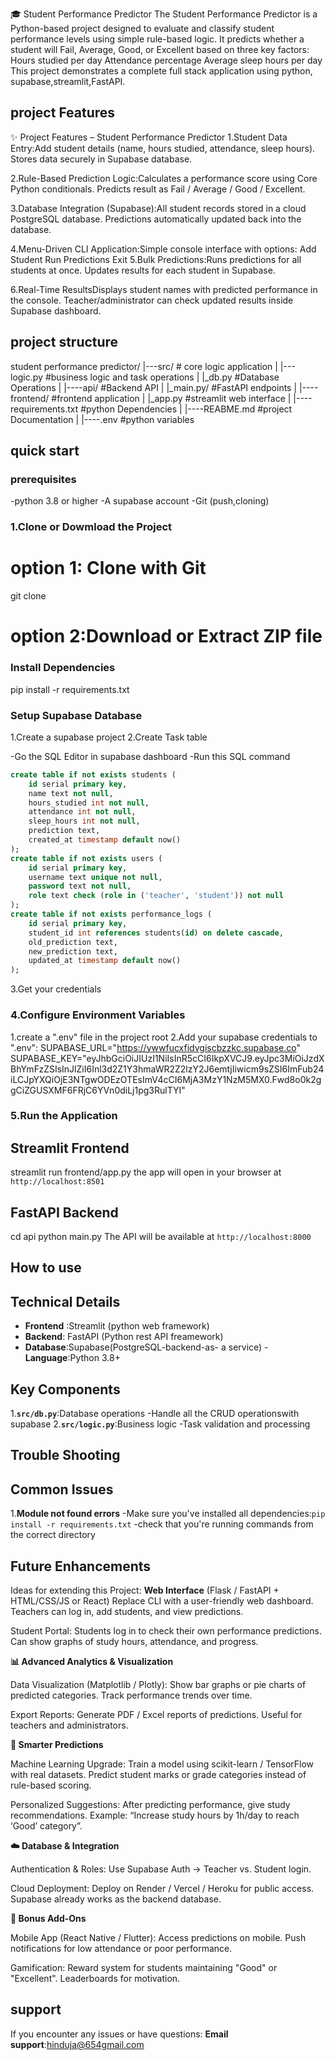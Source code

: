 🎓 Student Performance Predictor
The Student Performance Predictor is a Python-based project designed to evaluate and classify student performance levels using simple rule-based logic. It predicts whether a student will Fail, Average, Good, or Excellent based on three key factors:
Hours studied per day
Attendance percentage
Average sleep hours per day
This project demonstrates a complete full stack application using python, supabase,streamlit,FastAPI.
## project Features
✨ Project Features – Student Performance Predictor
1.Student Data Entry:Add student details (name, hours studied, attendance, sleep hours).
Stores data securely in Supabase database.

2.Rule-Based Prediction Logic:Calculates a performance score using Core Python conditionals.
Predicts result as Fail / Average / Good / Excellent.

3.Database Integration (Supabase):All student records stored in a cloud PostgreSQL database.
Predictions automatically updated back into the database.

4.Menu-Driven CLI Application:Simple console interface with options:
Add Student
Run Predictions
Exit
5.Bulk Predictions:Runs predictions for all students at once.
Updates results for each student in Supabase.

6.Real-Time ResultsDisplays student names with predicted performance in the console.
Teacher/administrator can check updated results inside Supabase dashboard.

## project structure

student performance predictor/
|---src/ # core logic application
|   |---logic.py #business logic and task
operations
|   |_db.py #Database Operations
|
|----api/     #Backend API
|    |_main.py/    #FastAPI endpoints
|
|----frontend/  #frontend application
|    |_app.py #streamlit web interface
|
|----requirements.txt  #python Dependencies
|
|----REABME.md  #project Documentation
|
|----.env #python variables

## quick start
### prerequisites
-python 3.8 or higher 
-A supabase account
-Git (push,cloning)

### 1.Clone or Dowmload the Project
# option 1: Clone with Git
git clone<repository-url>

# option 2:Download or Extract ZIP file

### Install Dependencies
pip install -r requirements.txt

### Setup Supabase Database

1.Create a supabase project
2.Create Task table

-Go the SQL Editor in supabase dashboard
-Run this SQL command
```sql
create table if not exists students (
    id serial primary key,
    name text not null,
    hours_studied int not null,
    attendance int not null,
    sleep_hours int not null,
    prediction text,
    created_at timestamp default now()
);
create table if not exists users (
    id serial primary key,
    username text unique not null,
    password text not null,
    role text check (role in ('teacher', 'student')) not null
);
create table if not exists performance_logs (
    id serial primary key,
    student_id int references students(id) on delete cascade,
    old_prediction text,
    new_prediction text,
    updated_at timestamp default now()
);
```
3.Get your credentials
### 4.Configure Environment Variables
1.create a ".env" file in the project root
2.Add your supabase credentials to ".env":
SUPABASE_URL="https://ywwfucxfidvgiscbzzkc.supabase.co"
SUPABASE_KEY="eyJhbGciOiJIUzI1NiIsInR5cCI6IkpXVCJ9.eyJpc3MiOiJzdXBhYmFzZSIsInJlZiI6Inl3d2Z1Y3hmaWR2Z2lzY2J6emtjIiwicm9sZSI6ImFub24iLCJpYXQiOjE3NTgwODEzOTEsImV4cCI6MjA3MzY1NzM5MX0.Fwd8o0k2ggCiZGUSXMF6FRjC6YVn0diLj1pg3RulTYI"
### 5.Run the Application
## Streamlit Frontend
streamlit run frontend/app.py
the app will open in your browser at `http://localhost:8501`

## FastAPI Backend
cd api
python main.py
The API will be available at `http://localhost:8000`

## How to use
## Technical Details
- **Frontend** :Streamlit (python web framework)
- **Backend**: FastAPI (Python rest API freamework)
- **Database**:Supabase(PostgreSQL-backend-as- a service)
-**Language**:Python 3.8+
## Key Components
1.**`src/db.py`**:Database operations
-Handle all the CRUD operationswith supabase
2.**`src/logic.py`**:Business logic
-Task validation and processing
## Trouble Shooting
## Common Issues
1.**Module not found errors**
-Make sure you've installed all dependencies:`pip install -r requirements.txt`
-check that you're running commands from the correct directory
## Future Enhancements
Ideas for extending this Project:
**Web Interface** (Flask / FastAPI + HTML/CSS/JS or React)
Replace CLI with a user-friendly web dashboard.
Teachers can log in, add students, and view predictions.

Student Portal:
Students log in to check their own performance predictions.
Can show graphs of study hours, attendance, and progress.

**📊 Advanced Analytics & Visualization**

Data Visualization (Matplotlib / Plotly):
Show bar graphs or pie charts of predicted categories.
Track performance trends over time.

Export Reports:
Generate PDF / Excel reports of predictions.
Useful for teachers and administrators.

**🤖 Smarter Predictions**

Machine Learning Upgrade:
Train a model using scikit-learn / TensorFlow with real datasets.
Predict student marks or grade categories instead of rule-based scoring.

Personalized Suggestions:
After predicting performance, give study recommendations.
Example: “Increase study hours by 1h/day to reach ‘Good’ category”.

**☁️ Database & Integration**

Authentication & Roles:
Use Supabase Auth → Teacher vs. Student login.

Cloud Deployment:
Deploy on Render / Vercel / Heroku for public access.
Supabase already works as the backend database.

**📱 Bonus Add-Ons**

Mobile App (React Native / Flutter):
Access predictions on mobile.
Push notifications for low attendance or poor performance.

Gamification:
Reward system for students maintaining "Good" or "Excellent".
Leaderboards for motivation.


## support 
If you encounter any issues or have questions:
**Email support**:hinduja@654gmail.com

